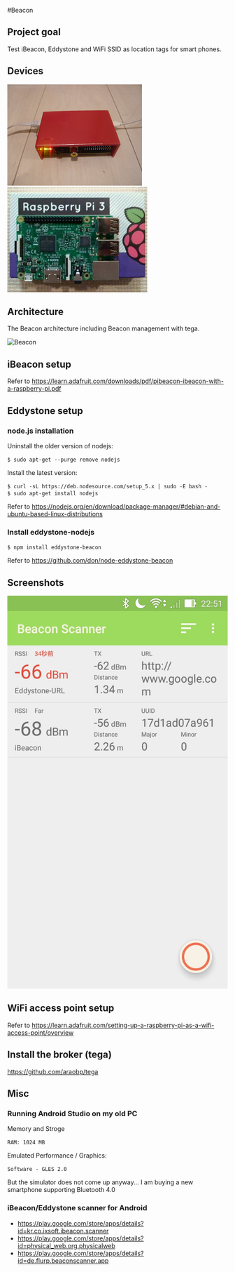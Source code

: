 #Beacon

## Project goal

Test iBeacon, Eddystone and WiFi SSID as location tags for smart phones.

## Devices
![rpi](./rpi.png)
![rpi3](./rpi3.png)

## Architecture
The Beacon architecture including Beacon management with tega.

![Beacon](https://docs.google.com/drawings/d/1ddUhcWiNF57k3DRVUa-Zz_Lcl1cscXHIdlRZLvoy8NA/pub?w=960&h=720)

## iBeacon setup

Refer to https://learn.adafruit.com/downloads/pdf/pibeacon-ibeacon-with-a-raspberry-pi.pdf

## Eddystone setup

### node.js installation

Uninstall the older version of nodejs:
```
$ sudo apt-get --purge remove nodejs
```

Install the latest version:
```
$ curl -sL https://deb.nodesource.com/setup_5.x | sudo -E bash -
$ sudo apt-get install nodejs
```

Refer to https://nodejs.org/en/download/package-manager/#debian-and-ubuntu-based-linux-distributions

### Install eddystone-nodejs

```
$ npm install eddystone-beacon
```
Refer to https://github.com/don/node-eddystone-beacon

## Screenshots

![Beacon Scanner](./Screenshot_2016-04-12.jpg)

## WiFi access point setup

Refer to https://learn.adafruit.com/setting-up-a-raspberry-pi-as-a-wifi-access-point/overview

## Install the broker (tega)

https://github.com/araobp/tega

## Misc

### Running Android Studio on my old PC

Memory and Stroge
```
RAM: 1024 MB
```

Emulated Performance / Graphics:
```
Software - GLES 2.0
```
But the simulator does not come up anyway... I am buying a new smartphone supporting Bluetooth 4.0

### iBeacon/Eddystone scanner for Android

- https://play.google.com/store/apps/details?id=kr.co.ixsoft.ibeacon.scanner
- https://play.google.com/store/apps/details?id=physical_web.org.physicalweb
- https://play.google.com/store/apps/details?id=de.flurp.beaconscanner.app

